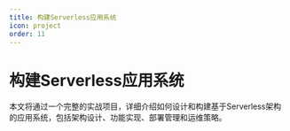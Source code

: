 ```yaml
---
title: 构建Serverless应用系统
icon: project
order: 11
---
```


# 构建Serverless应用系统

本文将通过一个完整的实战项目，详细介绍如何设计和构建基于Serverless架构的应用系统，包括架构设计、功能实现、部署管理和运维策略。
